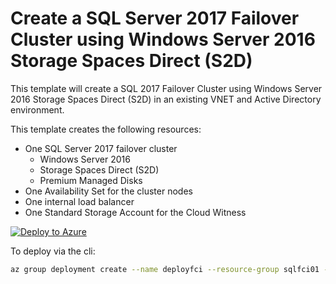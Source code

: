 # Create a SQL Server 2017 Failover Cluster using Windows Server 2016 Storage Spaces Direct (S2D)
This template will create a SQL 2017 Failover Cluster using Windows Server 2016 Storage Spaces Direct (S2D) in an existing VNET and Active Directory environment.

This template creates the following resources:

+	One SQL Server 2017 failover cluster 
    +    Windows Server 2016 
    +    Storage Spaces Direct (S2D)
    +    Premium Managed Disks
+	One Availability Set for the cluster nodes
+   One internal load balancer
+   One Standard Storage Account for the Cloud Witness

[![Deploy to Azure](http://azuredeploy.net/deploybutton.png)](https://azuredeploy.net/)

To deploy via the cli:
```bash
az group deployment create --name deployfci --resource-group sqlfci01 --template-file azuredeploy.json --parameters @azuredeploy.parameters.json
```


